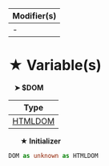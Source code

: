 | Modifier(s)                            |
|----------------------------------------|
| - |

# &#9733; Variable(s)

&nbsp;&nbsp; **&#10148; $DOM**

| Type                        |
|-----------------------------|
| [HTMLDOM](/runtime-html/class/dom/htmldom.md) |

&nbsp;&nbsp;&nbsp;&nbsp;&nbsp; **&#9733; Initializer**

```ts
DOM as unknown as HTMLDOM
```